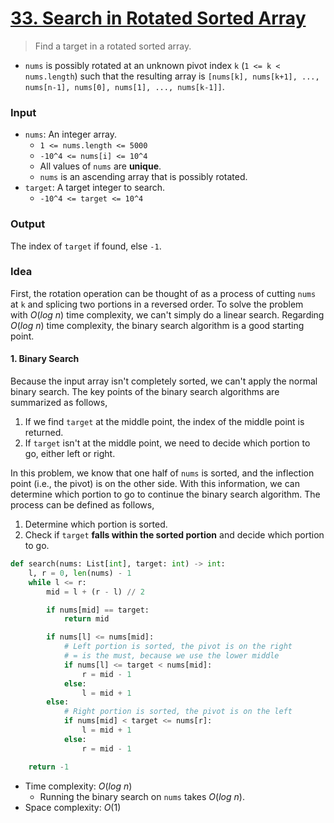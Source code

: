 # [33. Search in Rotated Sorted Array](https://leetcode.com/problems/search-in-rotated-sorted-array/)
> Find a target in a rotated sorted array.
* `nums` is possibly rotated at an unknown pivot index `k` (`1 <= k < nums.length`) such that the resulting array is `[nums[k], nums[k+1], ..., nums[n-1], nums[0], nums[1], ..., nums[k-1]]`.
### Input
* `nums`: An integer array.
	* `1 <= nums.length <= 5000`
	- `-10^4 <= nums[i] <= 10^4`
	- All values of `nums` are **unique**.
	- `nums` is an ascending array that is possibly rotated.
* `target`: A target integer to search.
	* `-10^4 <= target <= 10^4`
### Output
The index of `target` if found, else `-1`.
### Idea
First, the rotation operation can be thought of as a process of cutting `nums` at `k` and splicing two portions in a reversed order. To solve the problem with $O(log\ n)$ time complexity, we can't simply do a linear search. Regarding $O(log\ n)$ time complexity, the binary search algorithm is a good starting point.
#### 1. Binary Search
Because the input array isn't completely sorted, we can't apply the normal binary search. The key points of the binary search algorithms are summarized as follows,
1. If we find `target` at the middle point, the index of the middle point is returned.
2. If `target` isn't at the middle point, we need to decide which portion to go, either left or right.

In this problem, we know that one half of `nums` is sorted, and the inflection point (i.e., the pivot) is on the other side. With this information, we can determine which portion to go to continue the binary search algorithm. The process can be defined as follows,
1. Determine which portion is sorted.
2. Check if `target` **falls within the sorted portion** and decide which portion to go.
```python
def search(nums: List[int], target: int) -> int:
    l, r = 0, len(nums) - 1
    while l <= r:
        mid = l + (r - l) // 2

        if nums[mid] == target:
            return mid

        if nums[l] <= nums[mid]:
            # Left portion is sorted, the pivot is on the right
            # = is the must, because we use the lower middle
            if nums[l] <= target < nums[mid]:
                r = mid - 1
            else:
                l = mid + 1
        else:
            # Right portion is sorted, the pivot is on the left
            if nums[mid] < target <= nums[r]:
                l = mid + 1
            else:
                r = mid - 1

    return -1
```
* Time complexity: $O(log\ n)$
	* Running the binary search on `nums` takes $O(log\ n)$.
* Space complexity: $O(1)$


